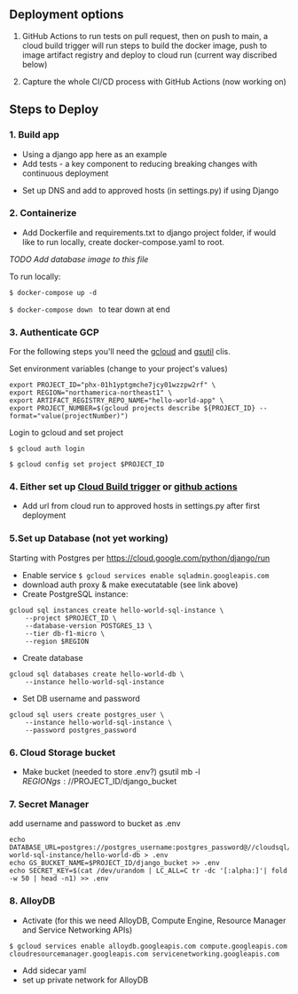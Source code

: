 ## Deployment options
1. GitHub Actions to run tests on pull request, then on push to main, a cloud build trigger will run steps to build the docker image, push to image artifact registry and deploy to cloud run (current way discribed below)

2. Capture the whole CI/CD process with GitHub Actions (now working on)


## Steps to Deploy 

### 1. Build app
* Using a django app here as an example
* Add tests - a key component to reducing breaking changes with continuous deployment
<!-- * Add githubs workflow file  -->

* Set up DNS and add to approved hosts (in settings.py) if using Django

### 2. Containerize 
* Add Dockerfile and requirements.txt to django project folder, if would like to run locally, create docker-compose.yaml to root.

*TODO Add database image to this file*
<!-- **Look at using GCP cloud shell or GitHub codespaces if unable to use docker on your machine because of admin privledges**  -->

To run locally:

```$ docker-compose up -d ```

```$ docker-compose down ``` to tear down at end

### 3. Authenticate GCP
For the following steps you'll need the [gcloud](https://cloud.google.com/sdk/docs/install) and [gsutil](https://cloud.google.com/storage/docs/gsutil_install) clis. 

Set environment variables (change to your project's values)

``` 
export PROJECT_ID="phx-01h1yptgmche7jcy01wzzpw2rf" \
export REGION="northamerica-northeast1" \
export ARTIFACT_REGISTRY_REPO_NAME="hello-world-app" \
export PROJECT_NUMBER=$(gcloud projects describe ${PROJECT_ID} --format="value(projectNumber)")
```

Login to gcloud and set project

```$ gcloud auth login```

```$ gcloud config set project $PROJECT_ID```

### 4. Either set up [Cloud Build trigger](clould-build-trigger-README.md) or [github actions](github-actions-README.md) 

* Add url from cloud run to approved hosts in settings.py after first deployment

### 5.Set up Database (not yet working)
Starting with Postgres per https://cloud.google.com/python/django/run
* Enable service 
``` $ gcloud services enable sqladmin.googleapis.com ```
* download auth proxy & make executatable (see link above)
* Create PostgreSQL instance:

```
gcloud sql instances create hello-world-sql-instance \
    --project $PROJECT_ID \
    --database-version POSTGRES_13 \
    --tier db-f1-micro \
    --region $REGION
```
* Create database 
```
gcloud sql databases create hello-world-db \
    --instance hello-world-sql-instance
```
* Set DB username and password
```
gcloud sql users create postgres_user \
    --instance hello-world-sql-instance \
    --password postgres_password
```

### 6. Cloud Storage bucket
<!-- * Enable google cloud storage
gcloud enable storage-component.googleapis.com storage-api.googleapis.com storage.googleapis.com  -->
* Make bucket (needed to store .env?)
gsutil mb -l $REGION gs://$PROJECT_ID/django_bucket

### 7. Secret Manager
add username and password to bucket as .env
```
echo DATABASE_URL=postgres://postgres_username:postgres_password@//cloudsql/$PROJECT_ID:$REGION:hello-world-sql-instance/hello-world-db > .env
echo GS_BUCKET_NAME=$PROJECT_ID/django_bucket >> .env
echo SECRET_KEY=$(cat /dev/urandom | LC_ALL=C tr -dc '[:alpha:]'| fold -w 50 | head -n1) >> .env
```
### 8. AlloyDB
* Activate (for this we need AlloyDB, Compute Engine, Resource Manager and Service Networking APIs)

```$ gcloud services enable alloydb.googleapis.com compute.googleapis.com cloudresourcemanager.googleapis.com servicenetworking.googleapis.com```
* Add sidecar yaml
* set up private network for AlloyDB
<!-- gcloud compute addresses create default-private \
    --global \
    --purpose=VPC_PEERING \
    --prefix-length=20 \
    --network=projects/pdcp-cloud-014-lilakelland/global/networks/default -->
